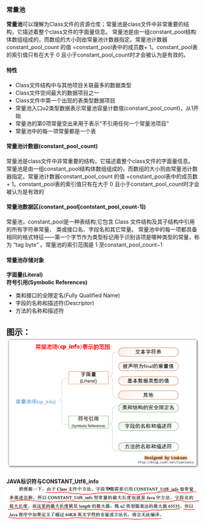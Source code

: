 ### 常量池

**常量池**可以理解为Class文件的资源仓库；常量池是class文件中非常重要的结构，它描述着整个class文件的字面量信息。 常量池是由一组constant\_pool结构体数组组成的，而数组的大小则由常量池计数器指定。常量池计数器constant\_pool\_count 的值 =constant\_pool表中的成员数+ 1。constant\_pool表的索引值只有在大于 0 且小于constant\_pool\_count时才会被认为是有效的。

#### 特性

* Class文件结构中与其他项目关联最多的数据类型
* Class文件空间最大的数据项目之一
* Class文件中第一个出现的表类型数据项目
* 常量池入口u2类型数据表示常量池容量计数值\(constant\_pool\_count\)，从1开始
* 常量池的第0项常量空出来用于表示"不引用任何一个常量池项目"
* 常量池中的每一项常量都是一个表

#### 常量池计数器\(constant\_pool\_count\)

常量池是class文件中非常重要的结构，它描述着整个class文件的字面量信息。 常量池是由一组constant\_pool结构体数组组成的，而数组的大小则由常量池计数器指定。常量池计数器constant\_pool\_count 的值 =constant\_pool表中的成员数+ 1。constant\_pool表的索引值只有在大于 0 且小于constant\_pool\_count时才会被认为是有效的

#### 常量池数据区\(constant\_pool\[contstant\_pool\_count-1\]\)

常量池，constant\_pool是一种表结构,它包含 Class 文件结构及其子结构中引用的所有字符串常量、 类或接口名、字段名和其它常量。 常量池中的每一项都具备相同的格式特征——第一个字节作为类型标记用于识别该项是哪种类型的常量，称为 “tag byte” 。常量池的索引范围是 1 至constant\_pool\_count−1

#### 常量池存储对象
**字面量\(Literal\)**  
**符号引用\(Symbolic References\)**
* 类和接口的全限定名\(Fully Qualified Name\)
* 字段的名称和描述符\(Descriptor\)
* 方法的名称和描述符

图示：
![](/assets/201708112310.png)
------------------------


**JAVA标识符与CONSTANT\_Utf8\_info**  
![](/assets/201708030029.png)

